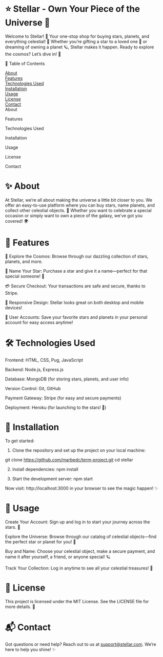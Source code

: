 # ⭐ Stellar - Own Your Piece of the Universe 🌌
Welcome to Stellar! 🌟 Your one-stop shop for buying stars, planets, and everything celestial! 🌠 Whether you’re gifting a star to a loved one 🌙 or dreaming of owning a planet 🪐, Stellar makes it happen. Ready to explore the cosmos? Let’s dive in! 🚀

📑 Table of Contents

[About](README.md#-about)  
[Features](README.md#-features)  
[Technologies Used](README.md#%EF%B8%8F-technologies-used)  
[Installation](README.md#-installation)   
[Usage](README.md#-usage)  
[License](README.md#-license)  
[Contact](README.md#-contact)  
About

Features

Technologies Used

Installation

Usage

License

Contact

# ✨ About

At Stellar, we’re all about making the universe a little bit closer to you. We offer an easy-to-use platform where you can buy stars, name planets, and collect other celestial objects. 🌟 Whether you want to celebrate a special occasion or simply want to own a piece of the galaxy, we’ve got you covered! 🌍

# 🚀 Features

🌌 Explore the Cosmos: Browse through our dazzling collection of stars, planets, and more.

🌟 Name Your Star: Purchase a star and give it a name—perfect for that special someone! 💖

💳 Secure Checkout: Your transactions are safe and secure, thanks to Stripe.

📱 Responsive Design: Stellar looks great on both desktop and mobile devices!

🔐 User Accounts: Save your favorite stars and planets in your personal account for easy access anytime!

# 🛠️ Technologies Used
Frontend: HTML, CSS, Pug, JavaScript

Backend: Node.js, Express.js

Database: MongoDB (for storing stars, planets, and user info)

Version Control: Git, GitHub

Payment Gateway: Stripe (for easy and secure payments)

Deployment: Heroku (for launching to the stars! 🌠)

# 🚀 Installation

To get started:

1. Clone the repository and set up the project on your local machine:

git clone https://github.com/marbedc/term-project.git
cd stellar

2. Install dependencies:
npm install

3. Start the development server:
npm start

Now visit: http://localhost:3000 in your browser to see the magic happen! ✨

# 🌠 Usage
Create Your Account: Sign up and log in to start your journey across the stars. 🌟

Explore the Universe: Browse through our catalog of celestial objects—find the perfect star or planet for you! 🌌

Buy and Name: Choose your celestial object, make a secure payment, and name it after yourself, a friend, or anyone special! 🪐

Track Your Collection: Log in anytime to see all your celestial treasures! 🌙

# 📜 License

This project is licensed under the MIT License. See the LICENSE file for more details. 📝

# 📬 Contact

Got questions or need help? Reach out to us at support@stellar.com. We’re here to help you shine! ✨

